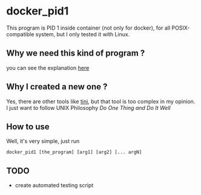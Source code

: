# docker_pid1
This program is PID 1 inside container (not only for docker), for all POSIX-compatible system, but I only tested it with Linux.

## Why we need this kind of program ?
you can see the explanation [here](https://blog.phusion.nl/2015/01/20/docker-and-the-pid-1-zombie-reaping-problem/)

## Why I created a new one ?
Yes, there are other tools like [tini](https://github.com/krallin/tini), but that tool is too complex in my opinion. I just want to follow UNIX Philosophy *Do One Thing and Do It Well*

## How to use
Well, it's very simple, just run

    docker_pid1 [the_program] [arg1] [arg2] [... argN]

## TODO
- create automated testing script
